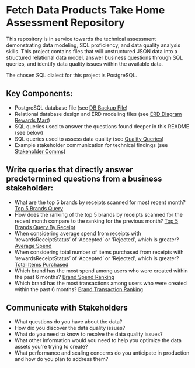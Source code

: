 # Fetch Data Products Take Home Assessment Repository
This repository is in service towards the technical assessment demonstrating data modeling, SQL proficiency, and data quality analysis skills. 
This project contains files that will unstructured JSON data into a structured relational data model, answer business questions through SQL queries, 
and identify data quality issues within the available data.

The chosen SQL dialect for this project is PostgreSQL.

## Key Components:
* PostgreSQL database file (see [DB Backup File](01_postgres_file/fetch_rewards_db_full.sql.gz))
* Relational database design and ERD modeling files (see [ERD Diagram Rewards Mart](03_erd_diagrams/Fetch_ERD.pdf.png))
* SQL queries used to answer the questions found deeper in this README (see below)
* SQL queries used to assess data quality (see [Quality Queries](04_data_quality/00_quality.md))
* Example stakeholder communication for technical findings (see [Stakeholder Comms](05_stakeholder_responses/stakeholder.md))

## Write queries that directly answer predetermined questions from a business stakeholder:
* What are the top 5 brands by receipts scanned for most recent month? [Top 5 Brands Query](/06_queries/06_queries/00_top_5_by_receipts.md)
* How does the ranking of the top 5 brands by receipts scanned for the recent month compare to the ranking for the previous month? [Top 5 Brands Query By Receipt](/06_queries/01_top_5_brand_rank.md)
* When considering average spend from receipts with 'rewardsReceiptStatus’ of ‘Accepted’ or ‘Rejected’, which is greater? [Average Spend](/06_queries/02_average_spend.md)
* When considering total number of items purchased from receipts with 'rewardsReceiptStatus’ of ‘Accepted’ or ‘Rejected’, which is greater? [Total Items Purchased](/06_queries/03_total_items_purchased.md)
* Which brand has the most spend among users who were created within the past 6 months? [Brand Spend Ranking](/06_queries/04_brand_by_spend.md)
* Which brand has the most transactions among users who were created within the past 6 months? [Brand Transaction Ranking](/06_queries/05_top_brand_by_transaction.md)
  
## Communicate with Stakeholders
* What questions do you have about the data?
* How did you discover the data quality issues?
* What do you need to know to resolve the data quality issues?
* What other information would you need to help you optimize the data assets you're trying to create?
* What performance and scaling concerns do you anticipate in production and how do you plan to address them?
